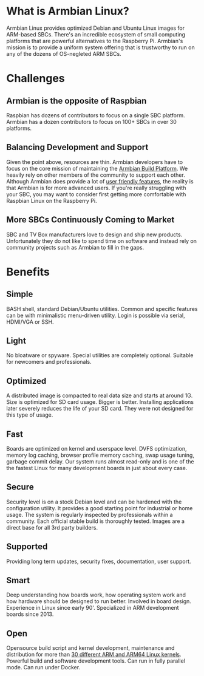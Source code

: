 # What is Armbian Linux? #

Armbian Linux provides optimized Debian and Ubuntu Linux images for ARM-based SBCs.   There's an incredible ecosystem of small computing platforms that are powerful alternatives to the Raspberry Pi.   Armbian's mission is to provide a uniform system offering that is trustworthy to run on any of the dozens of OS-negleted ARM SBCs.

# Challenges

## Armbian is the opposite of Raspbian

Raspbian has dozens of contributors to focus on a single SBC platform.    Armbian has a dozen contributors to focus on 100+ SBCs in over 30 platforms.   

## Balancing Development and Support

Given the point above, resources are thin.   Armbian developers have to focus on the core mission of maintaining the [Armbian Build Platform](https://github.com/armbian/build).  We heavily rely on other members of the community to support each other.  Although Armbian does provide a lot of [user friendly features](https://github.com/armbian/config), the reality is that Armbian is for more advanced users.  If you're really struggling with your SBC, you may want to consider first getting more comfortable with Raspbian Linux on the Raspberry Pi.  

## More SBCs Continuously Coming to Market

SBC and TV Box manufacturers love to design and ship new products.   Unfortunately they do not like to spend time on software and instead rely on community projects such as Armbian to fill in the gaps.  

# Benefits

## Simple

BASH shell, standard Debian/Ubuntu utilities. Common and specific features can be with minimalistic menu-driven utility. Login is possible via serial, HDMI/VGA or SSH. 

## Light

No bloatware or spyware. Special utilities are completely optional. Suitable for newcomers and professionals. 

## Optimized

A distributed image is compacted to real data size and starts at around 1G. Size is optimized for SD card usage. Bigger is better. Installing applications later severely reduces the life of your SD card. They were not designed for this type of usage.

## Fast

Boards are optimized on kernel and userspace level. DVFS optimization, memory log caching, browser profile memory caching, swap usage tuning, garbage commit delay. Our system runs almost read-only and is one of the the fastest Linux for many development boards in just about every case.

## Secure

Security level is on a stock Debian level and can be hardened with the configuration utility. It provides a good starting point for industrial or home usage. The system is regularly inspected by professionals within a community. Each official stable build is thoroughly tested. Images are a direct base for all 3rd party builders.

## Supported

Providing long term updates, security fixes, documentation, user support.

## Smart

Deep understanding how boards work, how operating system work and how hardware should be designed to run better. Involved in board design. Experience in Linux since early 90'. Specialized in ARM development boards since 2013. 

## Open

Opensource build script and kernel development, maintenance and distribution for more than [30 different ARM and ARM64 Linux kernels](https://www.armbian.com/kernel). Powerful build and software development tools. Can run in fully parallel mode. Can run under Docker.
